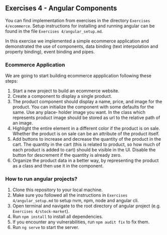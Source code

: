 ## Exercises 4 - Angular Components

You can find implementation from exercises in the directory `Exercises 4/ecommerce`.
Setup instructions for installing and running angular can be found in the file `Exercises 4/angular_setup.md`.

In this exercise we implemented a simple ecommerce application and demonstrated the use of components, data binding (text interpolation and property binding), event binding and pipes.

### Ecommerce Application

We are going to start building ecommerce appplication following these steps:
1. Start a new project to build an ecommerce website.
2. Create a component to display a single product.
3. The product component should display a name, price, and image for the product.
You can initialize the component with some defaults for the same. Use any place‐
holder image you want. In the class which represents product image should be stored as url to the relative path of an image.
4. Highlight the entire element in a different color if the product is on sale. Whether
the product is on sale can be an attribute of the product itself.
5. Add buttons to increase and decrease the quantity of the product in the cart. The quantity in the cart (this is related to product, so how much of each product is added to cart) should be visible in the UI. Disable the button for descrement if the quantity is already zero.
6. Organize the product data in a better way, by representing the product as a class and then use it in the component.


### How to run angular projects?

1. Clone this repository to your local machine.
2. Make sure you followed all the instructions in `Exercises 4/angular_setup.md` to setup nvm, npm, node and angular cli.
3. Open terminal and navigate to the root directory of angular project (e.g. `Exercises 4/stock-market`).
4. Run `npm install` to install all dependencies.
5. If you encounter any vulnerabilities, run `npm audit fix` to fix them.
6. Run `ng serve` to start the server.
